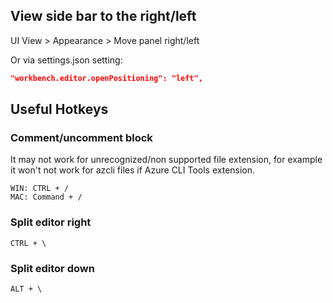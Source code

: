 ## View side bar to the right/left

UI View > Appearance > Move panel right/left

Or via settings.json setting:
```Json
"workbench.editor.openPositioning": "left",
```

## Useful Hotkeys

### Comment/uncomment block

It may not work for unrecognized/non supported file extension, for example it won't not work for azcli files if Azure CLI Tools extension.

```
WIN: CTRL + /
MAC: Command + /
```
### Split editor right
```
CTRL + \
```
### Split editor down
```
ALT + \
```

